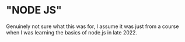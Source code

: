 # "NODE JS"

Genuinely not sure what this was for, I assume it was just from a course when I was learning the basics of node.js in late 2022.